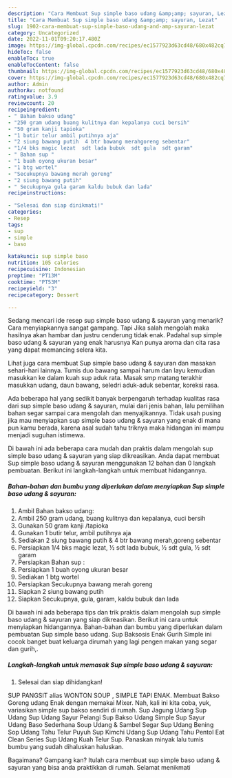 ```yaml
---
description: "Cara Membuat Sup simple baso udang &amp;amp; sayuran, Lezat"
title: "Cara Membuat Sup simple baso udang &amp;amp; sayuran, Lezat"
slug: 1902-cara-membuat-sup-simple-baso-udang-and-amp-sayuran-lezat
category: Uncategorized
date: 2022-11-01T09:20:17.480Z
image: https://img-global.cpcdn.com/recipes/ec1577923d63cd48/680x482cq70/sup-simple-baso-udang-sayuran-foto-resep-utama.jpg
hideToc: false
enableToc: true
enableTocContent: false
thumbnail: https://img-global.cpcdn.com/recipes/ec1577923d63cd48/680x482cq70/sup-simple-baso-udang-sayuran-foto-resep-utama.jpg
cover: https://img-global.cpcdn.com/recipes/ec1577923d63cd48/680x482cq70/sup-simple-baso-udang-sayuran-foto-resep-utama.jpg
author: Admin
authorAv: notfound
ratingvalue: 3.9
reviewcount: 20
recipeingredient:
- " Bahan bakso udang"
- "250 gram udang buang kulitnya dan kepalanya cuci bersih"
- "50 gram kanji tapioka"
- "1 butir telur ambil putihnya aja"
- "2 siung bawang putih  4 btr bawang merahgoreng sebentar"
- "1/4 bks magic lezat  sdt lada bubuk  sdt gula  sdt garam"
- " Bahan sup "
- "1 buah oyong ukuran besar"
- "1 btg wortel"
- "Secukupnya bawang merah goreng"
- "2 siung bawang putih"
- " Secukupnya gula garam kaldu bubuk dan lada"
recipeinstructions:

- "Selesai dan siap dinikmati!"
categories:
- Resep
tags:
- sup
- simple
- baso

katakunci: sup simple baso 
nutrition: 105 calories
recipecuisine: Indonesian
preptime: "PT13M"
cooktime: "PT53M"
recipeyield: "3"
recipecategory: Dessert

---
```



Sedang mencari ide resep sup simple baso udang &amp; sayuran yang menarik? Cara menyiapkannya sangat gampang. Tapi Jika salah mengolah maka hasilnya akan hambar dan justru cenderung tidak enak. Padahal sup simple baso udang &amp; sayuran yang enak harusnya Kan punya aroma dan cita rasa yang dapat memancing selera kita.


Lihat juga cara membuat Sup simple baso udang &amp; sayuran dan masakan sehari-hari lainnya. Tumis duo bawang sampai harum dan layu kemudian masukkan ke dalam kuah sup aduk rata. Masak smp matang terakhir masukkan udang, daun bawang, seledri aduk-aduk sebentar, koreksi rasa.

Ada beberapa hal yang sedikit banyak berpengaruh terhadap kualitas rasa dari sup simple baso udang &amp; sayuran, mulai dari jenis bahan, lalu pemilihan bahan segar sampai cara mengolah dan menyajikannya. Tidak usah pusing jika mau menyiapkan sup simple baso udang &amp; sayuran yang enak di mana pun kamu berada, karena asal sudah tahu triknya maka hidangan ini mampu menjadi suguhan istimewa.


Di bawah ini ada beberapa cara mudah dan praktis dalam mengolah sup simple baso udang &amp; sayuran yang siap dikreasikan. Anda dapat membuat Sup simple baso udang &amp; sayuran menggunakan 12 bahan dan 0 langkah pembuatan. Berikut ini langkah-langkah untuk membuat hidangannya.

<!--inarticleads1-->

##### Bahan-bahan dan bumbu yang diperlukan dalam menyiapkan Sup simple baso udang &amp; sayuran:

1. Ambil  Bahan bakso udang:
1. Ambil 250 gram udang, buang kulitnya dan kepalanya, cuci bersih
1. Gunakan 50 gram kanji /tapioka
1. Gunakan 1 butir telur, ambil putihnya aja
1. Sediakan 2 siung bawang putih &amp; 4 btr bawang merah,goreng sebentar
1. Persiapkan 1/4 bks magic lezat, ½ sdt lada bubuk, ½ sdt gula, ½ sdt garam
1. Persiapkan  Bahan sup :
1. Persiapkan 1 buah oyong ukuran besar
1. Sediakan 1 btg wortel
1. Persiapkan Secukupnya bawang merah goreng
1. Siapkan 2 siung bawang putih
1. Siapkan  Secukupnya, gula, garam, kaldu bubuk dan lada


Di bawah ini ada beberapa tips dan trik praktis dalam mengolah sup simple baso udang &amp; sayuran yang siap dikreasikan. Berikut ini cara untuk menyiapkan hidangannya. Bahan-bahan dan bumbu yang diperlukan dalam pembuatan Sup simple baso udang. Sup Baksosis Enak Gurih Simple ini cocok banget buat keluarga dirumah yang lagi pengen makan yang segar dan gurih,. 

<!--inarticleads2-->

##### Langkah-langkah untuk memasak Sup simple baso udang &amp; sayuran:


1. Selesai dan siap dihidangkan!

SUP PANGSIT alias WONTON SOUP , SIMPLE TAPI ENAK. Membuat Bakso Goreng udang Enak dengan memakai Mixer. Nah, kali ini kita coba, yuk, variasikan simple sup bakso sendiri di rumah. Sup Jagung Udang Sup Udang Sup Udang Sayur Pelangi Sup Bakso Udang Simple Sup Sayur Udang Baso Sederhana Soup Udang &amp; Sambel Segar Sup Udang Bening Sop Udang Tahu Telur Puyuh Sup Kimchi Udang Sup Udang Tahu Pentol Eat Clean Series Sup Udang Kuah Telur Sup. Panaskan minyak lalu tumis bumbu yang sudah dihaluskan haluskan. 

Bagaimana? Gampang kan? Itulah cara membuat sup simple baso udang &amp; sayuran yang bisa anda praktikkan di rumah. Selamat menikmati
